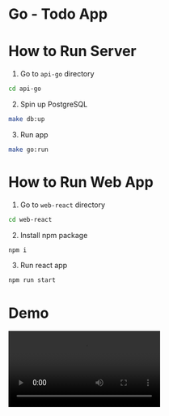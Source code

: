 # Go - Todo App

# How to Run Server

1. Go to `api-go` directory

```bash
cd api-go
```

2. Spin up PostgreSQL

```bash
make db:up
```

3. Run app

```bash
make go:run
```

# How to Run Web App

1. Go to `web-react` directory

```bash
cd web-react
```

2. Install npm package

```bash
npm i
```

3. Run react app

```bash
npm run start
```

# Demo

![](https://github.com/uulwake/go-todo-app/blob/main/demo.mp4)
